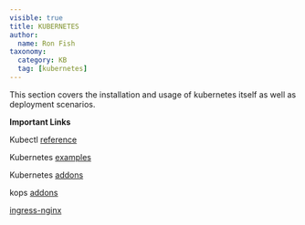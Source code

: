 ```yaml
---
visible: true
title: KUBERNETES
author:
  name: Ron Fish
taxonomy:
  category: KB
  tag: [kubernetes]
---
```


This section covers the installation and usage of kubernetes itself as well as deployment scenarios.

**Important Links**

Kubectl [reference](https://kubernetes.io/docs/reference/kubectl/kubectl/)

Kubernetes [examples](https://github.com/kubernetes/examples)

Kubernetes [addons](https://github.com/kubernetes/kubernetes/tree/master/cluster/addons)

kops [addons](https://github.com/kubernetes/kops/tree/master/addons)

[ingress-nginx](https://github.com/kubernetes/ingress-nginx)
